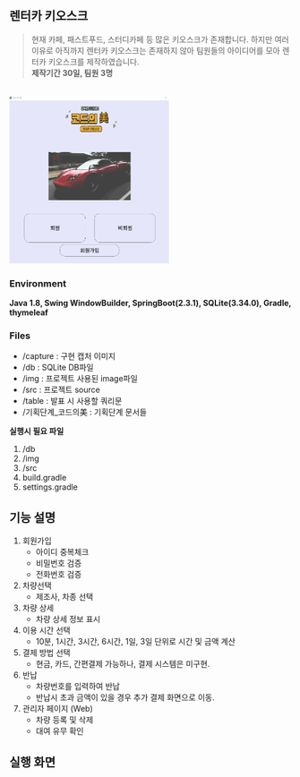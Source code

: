 ## 렌터카 키오스크
> 현재 카페, 패스트푸드, 스터디카페 등 많은 키오스크가 존재합니다.
> 하지만 여러 이유로 아직까지 렌터카 키오스크는 존재하지 않아 팀원들의 아이디어를 모아 렌터카 키오스크를 제작하였습니다.   
> **제작기간 30일, 팀원 3명**

<br/><img src="./capture/main.png" height="300px" alt="Main"></img>


### Environment
**Java 1.8, Swing WindowBuilder, SpringBoot(2.3.1), SQLite(3.34.0), Gradle, thymeleaf**


### Files
* /capture : 구현 캡처 이미지
* /db : SQLite DB파일
* /img : 프로젝트 사용된 image파일
* /src : 프로젝트 source
* /table : 발표 시 사용할 쿼리문
* /기획단계_코드의美 : 기획단계 문서들


**실행시 필요 파일**
1. /db
2. /img
3. /src
4. build.gradle
5. settings.gradle


## 기능 설명
1. 회원가입
   * 아이디 중복체크
   * 비밀번호 검증
   * 전화번호 검증
2. 차량선택
   * 제조사, 차종 선택
3. 차량 상세
   * 차량 상세 정보 표시
4. 이용 시간 선택
   * 10분, 1시간, 3시간, 6시간, 1일, 3일 단위로 시간 및 금액 계산
5. 결제 방법 선택
   * 현금, 카드, 간편결제 가능하나, 결제 시스템은 미구현.
6. 반납
   * 차량번호를 입력하여 반납
   * 반납시 초과 금액이 있을 경우 추가 결제 화면으로 이동.
7. 관리자 페이지 (Web)
   * 차량 등록 및 삭제
   * 대여 유무 확인

## 실행 화면
